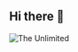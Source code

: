 ## Hi there 👋







<img src="https://s3.wi-fi.ru/cp3o/tss3ni1c0rvhbf8up09fryv58nzf?response-content-type=image%2Fgif" alt="The Unlimited" hidth="800">



